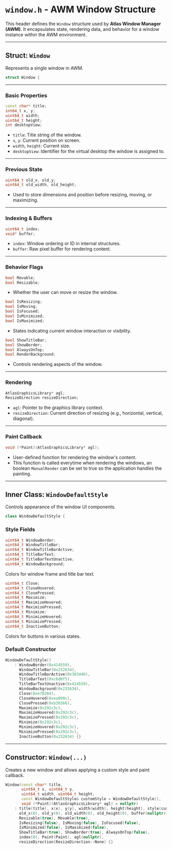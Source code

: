 # `window.h` - AWM Window Structure

This header defines the `Window` structure used by **Atlas Window Manager (AWM)**. It encapsulates state, rendering data, and behavior for a window instance within the AWM environment.

---

## Struct: `Window`

Represents a single window in AWM.

```cpp
struct Window {
````

---

### Basic Properties

```cpp
const char* title;
int64_t x, y;
uint64_t width;
uint64_t height;
int desktopView;
```

* `title`: Title string of the window.
* `x`, `y`: Current position on screen.
* `width`, `height`: Current size.
* `desktopView`: Identifier for the virtual desktop the window is assigned to.

---

### Previous State

```cpp
uint64_t old_x, old_y;
uint64_t old_width, old_height;
```

* Used to store dimensions and position before resizing, moving, or maximizing.

---

### Indexing & Buffers

```cpp
uint64_t index;
void* buffer;
```

* `index`: Window ordering or ID in internal structures.
* `buffer`: Raw pixel buffer for rendering content.

---

### Behavior Flags

```cpp
bool Movable;
bool Resizable;
```

* Whether the user can move or resize the window.

```cpp
bool IsResizing;
bool IsMoving;
bool IsFocused;
bool IsMinimized;
bool IsMaximized;
```

* States indicating current window interaction or visibility.

```cpp
bool ShowTitleBar;
bool ShowBorder;
bool AlwaysOnTop;
bool RenderBackground;
```

* Controls rendering aspects of the window.

---

### Rendering

```cpp
AtlasGraphicsLibrary* agl;
ResizeDirection resizeDirection;
```

* `agl`: Pointer to the graphics library context.
* `resizeDirection`: Current direction of resizing (e.g., horizontal, vertical, diagonal).

---

### Paint Callback

```cpp
void (*Paint)(AtlasGraphicsLibrary* agl);
```

* User-defined function for rendering the window's content.
* This function is called everytime when rendering the windows, an boolean `ManualRender` can be set to true so the application handles the painting.

---

## Inner Class: `WindowDefaultStyle`

Controls appearance of the window UI components.

```cpp
class WindowDefaultStyle {
```

### Style Fields

```cpp
uint64_t WindowBorder;
uint64_t WindowTitleBar;
uint64_t WindowTitleBarActive;
uint64_t TitleBarText;
uint64_t TitleBarTextUnactive;
uint64_t WindowBackground;
```

Colors for window frame and title bar text.

```cpp
uint64_t Close;
uint64_t CloseHovered;
uint64_t ClosePressed;
uint64_t Maximize;
uint64_t MaximizeHovered;
uint64_t MaximizePressed;
uint64_t Minimize;
uint64_t MinimizeHovered;
uint64_t MinimizePressed;
uint64_t InactiveButton;
```

Colors for buttons in various states.

### Default Constructor

```cpp
WindowDefaultStyle()
    : WindowBorder(0x414559),
      WindowTitleBar(0x232634),
      WindowTitleBarActive(0x303446),
      TitleBarText(0xc6d0f5),
      TitleBarTextUnactive(0x414559),
      WindowBackground(0x232634),
      Close(0xe78284),
      CloseHovered(0xea999c),
      ClosePressed(0xb36566),
      Maximize(0x292c3c),
      MaximizeHovered(0x292c3c),
      MaximizePressed(0x292c3c),
      Minimize(0x292c3c),
      MinimizeHovered(0x292c3c),
      MinimizePressed(0x292c3c),
      InactiveButton(0x232634) {}
```

---

## Constructor: `Window(...)`

Creates a new window and allows applying a custom style and paint callback.

```cpp
Window(const char* title,
       uint64_t x, uint64_t y,
       uint64_t width, uint64_t height,
       const WindowDefaultStyle& customStyle = WindowDefaultStyle(),
       void (*Paint)(AtlasGraphicsLibrary* agl) = nullptr)
    : title(title), x(x), y(y), width(width), height(height), style(customStyle),
      old_x(0), old_y(0), old_width(0), old_height(0), buffer(nullptr),
      Resizable(true), Movable(true),
      IsResizing(false), IsMoving(false), IsFocused(false),
      IsMinimized(false), IsMaximized(false),
      ShowTitleBar(true), ShowBorder(true), AlwaysOnTop(false),
      index(0), Paint(Paint), agl(nullptr),
      resizeDirection(ResizeDirection::None) {}
```